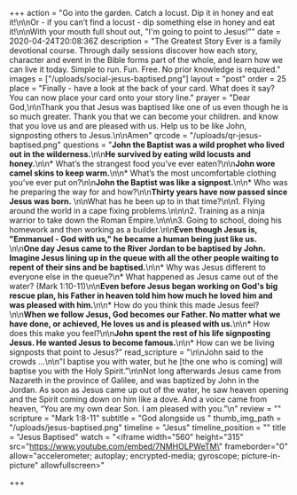 +++
action = "Go into the garden. Catch a locust. Dip it in honey and eat it!\n\nOr - if you can’t find a locust - dip something else in honey and eat it!\n\nWith your mouth full shout out, \"I'm going to point to Jesus!\""
date = 2020-04-24T20:08:36Z
description = "The Greatest Story Ever is a family devotional course.  Through daily sessions discover how each story, character and event in the Bible forms part of the whole, and learn how we can live it today. Simple to run. Fun. Free. No prior knowledge is required."
images = ["/uploads/social-jesus-baptised.png"]
layout = "post"
order = 25
place = "Finally - have a look at the back of your card. What does it say? You can now place your card onto your story line."
prayer = "Dear God,\n\nThank you that Jesus was baptised like one of us even though he is so much greater. Thank you that we can become your children. and know that you love us and are pleased with us. Help us to be like John, signposting others to Jesus.\n\nAmen"
qrcode = "/uploads/qr-jesus-baptised.png"
questions = "**John the Baptist was a wild prophet who lived out in the wilderness.**\n\n**He survived by eating wild locusts and honey.**\n\n* What’s the strangest food you’ve ever eaten?\n\n**John wore camel skins to keep warm.**\n\n* What’s the most uncomfortable clothing you’ve ever put on?\n\n**John the Baptist was like a signpost.**\n\n* Who was he preparing the way for and how?\n\n**Thirty years  have now passed since Jesus was born.** \n\nWhat has he been up to in that time?\n\n1. Flying around the world in a cape fixing problems.\n\n\n2. Training as a ninja warrior to take down the Roman Empire.\n\n\n3. Going to school, doing his homework and then working as a builder.\n\n**Even though Jesus is, \"Emmanuel - God with us,\" he became a human being just like us.** \n\n**One day Jesus came to the River Jordan to be baptised by John. Imagine Jesus lining up in the queue with all the other people waiting to repent of their sins and be baptised.**\n\n* Why was Jesus different to everyone else in the queue?\n* What happened as Jesus came out of the water? (Mark 1:10-11)\n\n**Even before Jesus began working on God's big rescue plan,  his Father in heaven told him how much he loved him and was pleased with him.**\n\n* How do you think this made Jesus feel?\n\n**When we follow Jesus, God becomes our Father. No matter what we have done, or achieved, He loves us and is pleased with us.**\n\n* How does this make you feel?\n\n**John spent the rest of his life signposting Jesus. He wanted Jesus to become famous.**\n\n* How can we be living signposts that point to Jesus?"
read_scripture = "\n\nJohn said to the crowds …\n\n\"I baptise you with water, but he [the one who is coming] will baptise you with the Holy Spirit.”\n\nNot long afterwards Jesus came from Nazareth in the province of Galilee, and was baptized by John in the Jordan. As soon as Jesus came up out of the water, he saw heaven opening and the Spirit coming down on him like a dove. And a voice came from heaven, “You are my own dear Son. I am pleased with you.”\n"
review = ""
scripture = "Mark 1:8-11"
subtitle = "God alongside us "
thumb_img_path = "/uploads/jesus-baptised.png"
timeline = "Jesus"
timeline_position = ""
title = "Jesus Baptised"
watch = "<iframe width=\"560\" height=\"315\" src=\"https://www.youtube.com/embed/7NMHOLPWeTM\" frameborder=\"0\" allow=\"accelerometer; autoplay; encrypted-media; gyroscope; picture-in-picture\" allowfullscreen></iframe>"

+++
